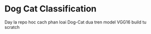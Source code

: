# Dog Cat Classification

Day la repo hoc cach phan loai Dog-Cat dua tren model VGG16 build tu scratch
